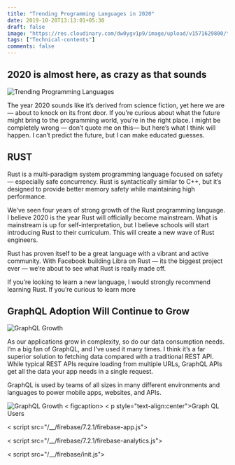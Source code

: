 ```yaml
---
title: "Trending Programming Languages in 2020"
date: 2019-10-20T13:13:01+05:30
draft: false
image: "https://res.cloudinary.com/dw0ygv1p9/image/upload/v1571629800/trending2020_oxfqm0.jpg"
tags: ["Technical-contents"]
comments: false
---
```

## 2020 is almost here, as crazy as that sounds

![Trending Programming Languages](https://res.cloudinary.com/dw0ygv1p9/image/upload/v1571629800/trending2020_oxfqm0.jpg)

The year 2020 sounds like it’s derived from science fiction, yet here we are — about to knock on its front door. If you’re curious about what the future might bring to the programming world, you’re in the right place. I might be completely wrong — don’t quote me on this— but here’s what I think will happen. I can’t predict the future, but I can make educated guesses.

## RUST

Rust is a multi-paradigm system programming language focused on safety — especially safe concurrency. Rust is syntactically similar to C++, but it’s designed to provide better memory safety while maintaining high performance.

We’ve seen four years of strong growth of the Rust programming language. I believe 2020 is the year Rust will officially become mainstream. What is mainstream is up for self-interpretation, but I believe schools will start introducing Rust to their curriculum. This will create a new wave of Rust engineers.

Rust has proven itself to be a great language with a vibrant and active community. With Facebook building Libra on Rust — its the biggest project ever — we’re about to see what Rust is really made off.

If you’re looking to learn a new language, I would strongly recommend learning Rust. If you’re curious to learn more

## GraphQL Adoption Will Continue to Grow

![GraphQL Growth](https://res.cloudinary.com/dw0ygv1p9/image/upload/v1571629800/graphql_fmn2f4.png)

As our applications grow in complexity, so do our data consumption needs. I’m a big fan of GraphQL, and I’ve used it many times. I think it’s a far superior solution to fetching data compared with a traditional REST API. While typical REST APIs require loading from multiple URLs, GraphQL APIs get all the data your app needs in a single request.

GraphQL is used by teams of all sizes in many different environments and languages to power mobile apps, websites, and APIs.

![GraphQL Growth](https://res.cloudinary.com/dw0ygv1p9/image/upload/v1571629813/gqusers_oku7a4.gif)
< figcaption>
      < p style="text-align:center">Graph QL Users</p>
</figcaption>

<!-- The core Firebase JS SDK is always required and must be listed first -->
< script src="/__/firebase/7.2.1/firebase-app.js"></script>

<!-- TODO: Add SDKs for Firebase products that you want to use
     https://firebase.google.com/docs/web/setup#available-libraries -->
< script src="/__/firebase/7.2.1/firebase-analytics.js"></script>

<!-- Initialize Firebase -->
< script src="/__/firebase/init.js"></script>
